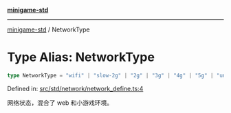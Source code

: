 [**minigame-std**](../README.md)

***

[minigame-std](../README.md) / NetworkType

# Type Alias: NetworkType

```ts
type NetworkType = "wifi" | "slow-2g" | "2g" | "3g" | "4g" | "5g" | "unknown" | "none";
```

Defined in: [src/std/network/network\_define.ts:4](https://github.com/JiangJie/minigame-std/blob/fdb22241c47c2e98329a4c62befde728957e03ee/src/std/network/network_define.ts#L4)

网络状态，混合了 web 和小游戏环境。
